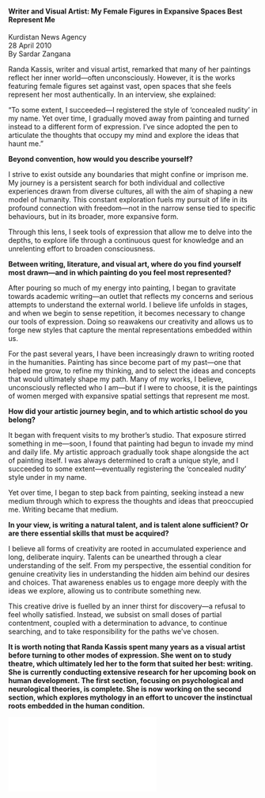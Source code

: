 <h4>Writer and Visual Artist: My Female Figures in Expansive Spaces Best Represent Me</h4>

Kurdistan News Agency  
28 April 2010  
By Sardar Zangana  

Randa Kassis, writer and visual artist, remarked that many of her paintings reflect her inner world—often unconsciously. However, it is the works featuring female figures set against vast, open spaces that she feels represent her most authentically. In an interview, she explained:

“To some extent, I succeeded—I registered the style of ‘concealed nudity’ in my name. Yet over time, I gradually moved away from painting and turned instead to a different form of expression. I’ve since adopted the pen to articulate the thoughts that occupy my mind and explore the ideas that haunt me.”

<b>Beyond convention, how would you describe yourself?</b>

I strive to exist outside any boundaries that might confine or imprison me. My journey is a persistent search for both individual and collective experiences drawn from diverse cultures, all with the aim of shaping a new model of humanity. This constant exploration fuels my pursuit of life in its profound connection with freedom—not in the narrow sense tied to specific behaviours, but in its broader, more expansive form.

Through this lens, I seek tools of expression that allow me to delve into the depths, to explore life through a continuous quest for knowledge and an unrelenting effort to broaden consciousness.

<b>Between writing, literature, and visual art, where do you find yourself most drawn—and in which painting do you feel most represented?</b>

After pouring so much of my energy into painting, I began to gravitate towards academic writing—an outlet that reflects my concerns and serious attempts to understand the external world. I believe life unfolds in stages, and when we begin to sense repetition, it becomes necessary to change our tools of expression. Doing so reawakens our creativity and allows us to forge new styles that capture the mental representations embedded within us.

For the past several years, I have been increasingly drawn to writing rooted in the humanities. Painting has since become part of my past—one that helped me grow, to refine my thinking, and to select the ideas and concepts that would ultimately shape my path. Many of my works, I believe, unconsciously reflected who I am—but if I were to choose, it is the paintings of women merged with expansive spatial settings that represent me most.

<b>How did your artistic journey begin, and to which artistic school do you belong?</b>

It began with frequent visits to my brother’s studio. That exposure stirred something in me—soon, I found that painting had begun to invade my mind and daily life. My artistic approach gradually took shape alongside the act of painting itself. I was always determined to craft a unique style, and I succeeded to some extent—eventually registering the ‘concealed nudity’ style under in my name.

Yet over time, I began to step back from painting, seeking instead a new medium through which to express the thoughts and ideas that preoccupied me. Writing became that medium.

<b>In your view, is writing a natural talent, and is talent alone sufficient? Or are there essential skills that must be acquired?</b>

I believe all forms of creativity are rooted in accumulated experience and long, deliberate inquiry. Talents can be unearthed through a clear understanding of the self. From my perspective, the essential condition for genuine creativity lies in understanding the hidden aim behind our desires and choices. That awareness enables us to engage more deeply with the ideas we explore, allowing us to contribute something new.

This creative drive is fuelled by an inner thirst for discovery—a refusal to feel wholly satisfied. Instead, we subsist on small doses of partial contentment, coupled with a determination to advance, to continue searching, and to take responsibility for the paths we’ve chosen.

<b>It is worth noting that Randa Kassis spent many years as a visual artist before turning to other modes of expression. She went on to study theatre, which ultimately led her to the form that suited her best: writing. She is currently conducting extensive research for her upcoming book on human development. The first section, focusing on psychological and neurological theories, is complete. She is now working on the second section, which explores mythology in an effort to uncover the instinctual roots embedded in the human condition.</b>

![](23.pdf)
<p></p>


